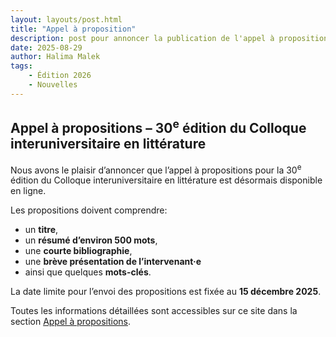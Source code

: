 ```yaml
---
layout: layouts/post.html
title: "Appel à proposition"
description: post pour annoncer la publication de l'appel à proposition
date: 2025-08-29
author: Halima Malek
tags:
    - Édition 2026
    - Nouvelles
---
```


## Appel à propositions – 30<sup>e</sup> édition du Colloque interuniversitaire en littérature  

Nous avons le plaisir d’annoncer que l’appel à propositions pour la 30<sup>e</sup> édition du Colloque interuniversitaire en littérature est désormais disponible en ligne.  

Les propositions doivent comprendre:  
- un **titre**,  
- un **résumé d’environ 500 mots**,  
- une **courte bibliographie**,  
- une **brève présentation de l’intervenant·e** 
- ainsi que quelques **mots-clés**.  

La date limite pour l’envoi des propositions est fixée au **15 décembre 2025**.  

Toutes les informations détaillées sont accessibles sur ce site dans la section [Appel à propositions](src/proposition.html/).  

